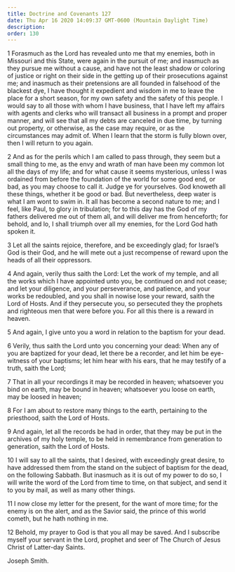 ```yaml
---
title: Doctrine and Covenants 127
date: Thu Apr 16 2020 14:09:37 GMT-0600 (Mountain Daylight Time)
description: 
order: 130
---
```


<p>
  1 Forasmuch as the Lord has revealed unto me that my enemies, both in Missouri
  and this State, were again in the pursuit of me; and inasmuch as they pursue
  me without a cause, and have not the least shadow or coloring of justice or
  right on their side in the getting up of their prosecutions against me; and
  inasmuch as their pretensions are all founded in falsehood of the blackest
  dye, I have thought it expedient and wisdom in me to leave the place for a
  short season, for my own safety and the safety of this people. I would say to
  all those with whom I have business, that I have left my affairs with agents
  and clerks who will transact all business in a prompt and proper manner, and
  will see that all my debts are canceled in due time, by turning out property,
  or otherwise, as the case may require, or as the circumstances may admit of.
  When I learn that the storm is fully blown over, then I will return to you
  again.
</p>
<p>
  2 And as for the perils which I am called to pass through, they seem but a
  small thing to me, as the envy and wrath of man have been my common lot all
  the days of my life; and for what cause it seems mysterious, unless I was
  ordained from before the foundation of the world for some good end, or bad, as
  you may choose to call it. Judge ye for yourselves. God knoweth all these
  things, whether it be good or bad. But nevertheless, deep water is what I am
  wont to swim in. It all has become a second nature to me; and I feel, like
  Paul, to glory in tribulation; for to this day has the God of my fathers
  delivered me out of them all, and will deliver me from henceforth; for behold,
  and lo, I shall triumph over all my enemies, for the Lord God hath spoken it.
</p>
<p>
  3 Let all the saints rejoice, therefore, and be exceedingly glad; for
  Israel&#x2019;s God is their God, and he will mete out a just recompense of
  reward upon the heads of all their oppressors.
</p>
<span></span>
<p>
  4 And again, verily thus saith the Lord: Let the work of my temple, and all
  the works which I have appointed unto you, be continued on and not cease; and
  let your diligence, and your perseverance, and patience, and your works be
  redoubled, and you shall in nowise lose your reward, saith the Lord of Hosts.
  And if they persecute you, so persecuted they the prophets and righteous men
  that were before you. For all this there is a reward in heaven.
</p>
<p>
  5 And again, I give unto you a word in relation to the baptism for your dead.
</p>
<p>
  6 Verily, thus saith the Lord unto you concerning your dead: When any of you
  are baptized for your dead, let there be a recorder, and let him be
  eye-witness of your baptisms; let him hear with his ears, that he may testify
  of a truth, saith the Lord;
</p>
<p>
  7 That in all your recordings it may be recorded in heaven; whatsoever you
  bind on earth, may be bound in heaven; whatsoever you loose on earth, may be
  loosed in heaven;
</p>
<p>
  8 For I am about to restore many things to the earth, pertaining to the
  priesthood, saith the Lord of Hosts.
</p>
<p>
  9 And again, let all the records be had in order, that they may be put in the
  archives of my holy temple, to be held in remembrance from generation to
  generation, saith the Lord of Hosts.
</p>
<p>
  10 I will say to all the saints, that I desired, with exceedingly great
  desire, to have addressed them from the stand on the subject of baptism for
  the dead, on the following Sabbath. But inasmuch as it is out of my power to
  do so, I will write the word of the Lord from time to time, on that subject,
  and send it to you by mail, as well as many other things.
</p>
<p>
  11 I now close my letter for the present, for the want of more time; for the
  enemy is on the alert, and as the Savior said, the prince of this world
  cometh, but he hath nothing in me.
</p>
<p>
  12 Behold, my prayer to God is that you all may be saved. And I subscribe
  myself your servant in the Lord, prophet and seer of The Church of Jesus
  Christ of Latter-day Saints.
</p>
<div class="closing-block"><p>Joseph Smith.</p></div>
